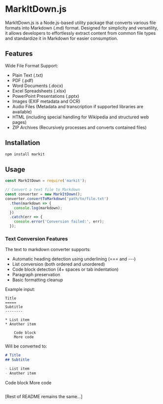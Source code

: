 # MarkItDown.js

MarkItDown.js is a Node.js-based utility package that converts various file formats into Markdown (.md) format. Designed for simplicity and versatility, it allows developers to effortlessly extract content from common file types and standardize it in Markdown for easier consumption.

## Features

Wide File Format Support:

- Plain Text (.txt)
- PDF (.pdf)
- Word Documents (.docx)
- Excel Spreadsheets (.xlsx)
- PowerPoint Presentations (.pptx)
- Images (EXIF metadata and OCR)
- Audio Files (Metadata and transcription if supported libraries are available)
- HTML (including special handling for Wikipedia and structured web pages)
- ZIP Archives (Recursively processes and converts contained files)

## Installation

```bash
npm install markit
```

## Usage

```javascript
const MarkItDown = require('markit');

// Convert a text file to Markdown
const converter = new MarkItDown();
converter.convertToMarkdown('path/to/file.txt')
  .then(markdown => {
    console.log(markdown);
  })
  .catch(err => {
    console.error('Conversion failed:', err);
  });
```

### Text Conversion Features

The text to markdown converter supports:

- Automatic heading detection using underlining (=== and ---)
- List conversion (both ordered and unordered)
- Code block detection (4+ spaces or tab indentation)
- Paragraph preservation
- Basic formatting cleanup

Example input:
```text
Title
=====
Subtitle
--------

* List item
* Another item

    Code block
    More code
```

Will be converted to:
```markdown
# Title
## Subtitle

- List item
- Another item

```
Code block
More code
```
```

[Rest of README remains the same...]